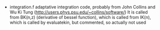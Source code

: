 * integration.f adaptative integration code, probably from John Collins and Wu Ki Tung (http://users.phys.psu.edu/~collins/software/)
It is called from BK(n,z) (derivative of bessel function), which is called from IK(n), which is called by evaluatekin, but commented, so actually not used
